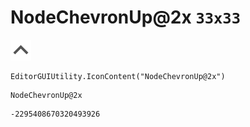 # NodeChevronUp@2x `33x33`
<img src="/img/NodeChevronUp@2x.png" width=33 height=33>

``` CSharp
EditorGUIUtility.IconContent("NodeChevronUp@2x")
```
```
NodeChevronUp@2x
```
```
-2295408670320493926
```
